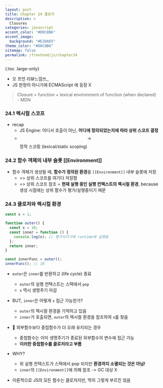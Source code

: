 ```yaml
---
layout: post
title: Chapter 24 클로저
description: >
  Closures
categories: javascript
accent_color: "#D0C8B6"
accent_image:
  background: "#E2DAD5"
theme_color: "#D0C8B6"
sitemap: false
permalink: /frontend/js/chapter24
---
```


{:toc .large-only}

- 오 프언 리뷰느낌쓰,,
- JS 한정이 아니기에 ECMAScript 에 등장 X

> Closure = function + lexical environment of function (when declared) - MDN

### 24.1 렉시컬 스코프

- recap
  - JS Engine: 어디서 호출이 아닌, **어디에 정의되었는지에 따라 상위 스코프 결정**
  - $$\rightarrow$$ 정적 스코핑 (lexical/static scoping)

### 24.2 함수 객체의 내부 슬롯 [[Environment]]

- 함수 객체가 생성될 때, **함수가 정의된 환경**을 `[[Environment]]` 내부 슬롯에 저장
  - => 상위 스코프를 여기다 저장함
  - => 상위 스코프 참조 = **현재 실행 중인 실행 컨텍스트의 렉시컬 환경**, because 생성 시점에는 상위 함수가 평가/실행중이기 때문

### 24.3 클로저와 렉시컬 환경

```js
const x = 1;

function outer() {
  const x = 10;
  const inner = function () {
    console.log(x); // 평가식이기에 runtime에 실행됨
  };
  return inner;
}

const innerFunc = outer();
innerFunc(); // 10
```

- `outer`은 `inner`를 반환하고 (life cycle) 종료

  - `outer`의 실행 컨텍스트는 스택에서 `pop`
  - `x` 역시 생명주기 마감

- BUT, `inner`은 어떻게 `x` 접근 가능한가?

  - `outer`의 렉시컬 환경을 기억하고 있음
  - `inner`가 호출되면, `outer`의 렉시컬 환경을 참조하여 `x`를 찾음

- 📌 외부함수보다 중첩함수가 더 오래 유지되는 경우
  - 중첨함수는 이미 생명주기가 종료된 외부함수의 변수에 접근 가능
  - **이러한 중첩함수를 클로저라고 부름**

- WHY? 
  - 위 실행 컨텍스트가 스택에서 pop 되지만 **환경까지 소멸되는 것은 아님!**
  - `inner`의 `[[Environment]]`에 의해 참조 -> GC 대상 X

- 이론적으로 JS의 모든 함수는 클로저지만, 딱히 그렇게 부르진 않음
